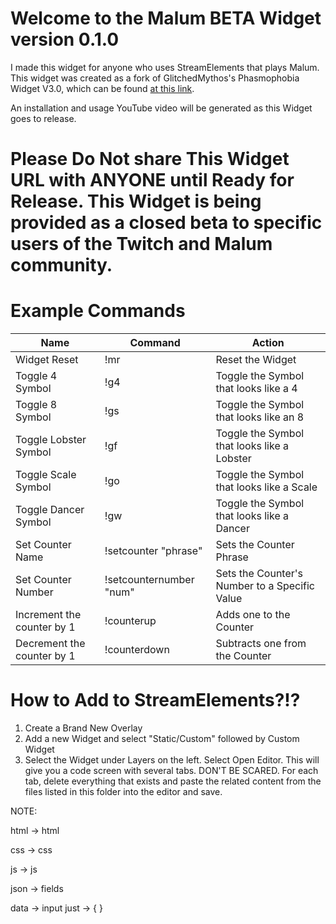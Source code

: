 # Welcome to the Malum BETA Widget version 0.1.0

I made this widget for anyone who uses StreamElements that plays Malum.
This widget was created as a fork of GlitchedMythos's Phasmophobia Widget V3.0, which can be found [at this link](https://github.com/GlitchedMythos/se-widgets/tree/main/phasmophobia_evidence_v3).

An installation and usage YouTube video will be generated as this Widget goes to release.

# Please Do Not share This Widget URL with ANYONE until Ready for Release. This Widget is being provided as a closed beta to specific users of the Twitch and Malum community.

# Example Commands

| Name | Command | Action |
|--|--|--|
| Widget Reset | !mr | Reset the Widget |
| Toggle 4 Symbol | !g4 | Toggle the Symbol that looks like a 4 |
| Toggle 8 Symbol | !gs | Toggle the Symbol that looks like an 8 |
| Toggle Lobster Symbol | !gf | Toggle the Symbol that looks like a Lobster |
| Toggle Scale Symbol | !go | Toggle the Symbol that looks like a Scale |
| Toggle Dancer Symbol | !gw | Toggle the Symbol that looks like a Dancer |
| Set Counter Name | !setcounter "phrase" | Sets the Counter Phrase |
| Set Counter Number | !setcounternumber "num" | Sets the Counter's Number to a Specific Value |
| Increment the counter by 1 | !counterup | Adds one to the Counter |
| Decrement the counter by 1 | !counterdown | Subtracts one from the Counter |

# How to Add to StreamElements?!?

1. Create a Brand New Overlay
2. Add a new Widget and select "Static/Custom" followed by Custom Widget
3. Select the Widget under Layers on the left. Select Open Editor. This will give you a code screen with several tabs. DON'T BE SCARED. For each tab, delete everything that exists and paste the related content from the files listed in this folder into the editor and save.

NOTE: 

html -> html

css -> css

js -> js

json -> fields

data -> input just -> { }
